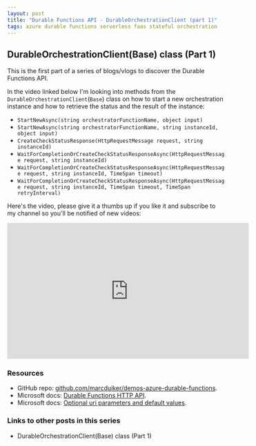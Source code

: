 ```yaml
---
layout: post
title: "Durable Functions API - DurableOrchestrationClient (part 1)"
tags: azure durable functions serverless faas stateful orchestration
---
```


## DurableOrchestrationClient(Base) class (Part 1)

This is the first part of a series of blogs/vlogs to discover the Durable Functions API.

<!--more-->

In the video linked below I'm looking into methods from the  `DurableOrchestrationClient`(`Base`) class on how to start a new orchestration instance and how to retrieve the status and the result of the instance:

- `StartNewAsync(string orchestratorFunctionName, object input)`
- `StartNewAsync(string orchestratorFunctionName, string instanceId, object input)`
- `CreateCheckStatusResponse(HttpRequestMessage request, string instanceId)`
- `WaitForCompletionOrCreateCheckStatusResponseAsync(HttpRequestMessage request, string instanceId)`
- `WaitForCompletionOrCreateCheckStatusResponseAsync(HttpRequestMessage request, string instanceId, TimeSpan timeout)`
- `WaitForCompletionOrCreateCheckStatusResponseAsync(HttpRequestMessage request, string instanceId, TimeSpan timeout, TimeSpan retryInterval)`

Here's the video, please give it a thumbs up if you like it and subscribe to my channel so you'll be notified of new videos:

<iframe width="560" height="315" src="https://www.youtube.com/embed/mRDesdK3W8Q" frameborder="0" allow="autoplay; encrypted-media" allowfullscreen></iframe>

### Resources

- GitHub repo: [github.com/marcduiker/demos-azure-durable-functions](https://github.com/marcduiker/demos-azure-durable-functions).
- Microsoft docs: [Durable Functions HTTP API](https://docs.microsoft.com/en-us/azure/azure-functions/durable/durable-functions-http-api).
- Microsoft docs: [Optional uri parameters and default values](https://docs.microsoft.com/en-us/aspnet/web-api/overview/web-api-routing-and-actions/attribute-routing-in-web-api-2#optional-uri-parameters-and-default-values).

### Links to other posts in this series

- DurableOrchestrationClient(Base) class (Part 1)
